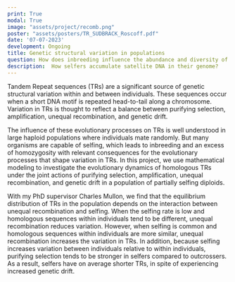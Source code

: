 ```yaml
---
print: True  
modal: True 
image: "assets/project/recomb.png"
poster: "assets/posters/TR_SUDBRACK_Roscoff.pdf"
date: '07-07-2023'
development: Ongoing
title: Genetic structural variation in populations
question: How does inbreeding influence the abundance and diversity of repetitive DNA in the genome?
description:  How selfers accumulate satellite DNA in their genome?
---
```


Tandem Repeat sequences (TRs) are a significant source of genetic structural variation within and between individuals. These sequences occur when a short DNA motif is repeated head-to-tail along a chromosome. Variation in TRs is thought to reflect a balance between purifying selection, amplification, unequal recombination, and genetic drift. 

The influence of these evolutionary processes on TRs is well understood in large haploid populations where individuals mate randomly. But many organisms are capable of selfing, which leads to inbreeding and an excess of homozygosity with relevant consequences for the evolutionary processes that shape variation in TRs. In this project, we use mathematical modeling to investigate the evolutionary dynamics of homologous TRs under the joint actions of purifying selection, amplification, unequal recombination, and genetic drift in a population of partially selfing diploids. 

With my PhD supervisor Charles Mullon, we find that the equilibrium distribution of TRs in the population depends on the interaction between unequal recombination and selfing. When the selfing rate is low and homologous sequences within individuals tend to be different, unequal recombination reduces variation. However, when selfing is common and homologous sequences within individuals are more similar, unequal recombination increases the variation in TRs.  In addition, because selfing increases variation between individuals relative to within individuals, purifying selection tends to be stronger in selfers compared to outcrossers. As a result, selfers have on average shorter TRs, in spite of experiencing increased genetic drift. 

